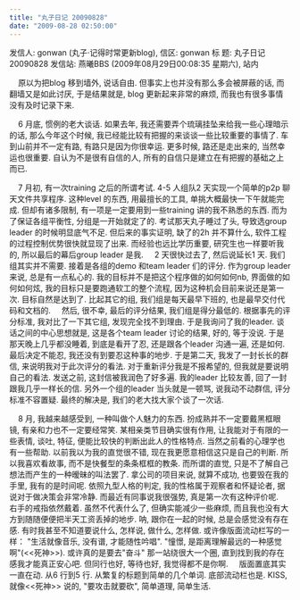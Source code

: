 ```yaml
---
title: "丸子日记 20090828"
date: "2009-08-28 02:50:00"
---
```


发信人: gonwan (丸子·记得时常更新blog), 信区: gonwan 标 题: 丸子日记 20090828 发信站: 燕曦BBS (2009年08月29日00:08:35 星期六), 站内

    原以为把blog 移到墙外, 说话自由. 但事实上也并没有那么多会被屏蔽的话, 而翻墙又是如此讨厌, 于是结果就是, blog 更新起来非常的麻烦, 而我也有很多事情没有及时记录下来.

    6 月底, 惯例的老大谈话. 如果去年, 我还需要弄个琉璃挂坠来给我一些心理暗示的话, 那么今年这个时候, 我已经能比较有把握的来谈谈一些比较重要的事情了. 车到山前并不一定有路, 有路只是因为你很幸运. 更多时候, 路还是走出来的, 当然幸运也很重要. 自认为不是很有自信的人, 所有的自信只是建立在有把握的基础之上而已.

    7 月初, 有一次training 之后的所谓考试. 4-5 人组队2 天实现一个简单的p2p 聊天文件共享程序. 这种level 的东西, 用最擅长的工具, 单挑大概最快一下午就能完成. 但却有诸多限制, 有一项是一定要用到一些training 讲的我不熟悉的东西. 而为了保证各组平衡性, 分组是一开始就定了的. 考试那天丸子睡过了头, 导致选group leader 的时候明显底气不足. 但后来的事实证明, 缺了的2h 并不算什么, 软件工程的过程控制优势很快就显现了出来. 而经验也远比学历重要, 研究生也一样要听我的, 所以最后的幕后group leader 是我.     2 天很快过去了, 然后说延长1 天. 我们组其实并不需要. 接着是各组的demo 和team leader 们的评分. 作为group leader 来说, 总是有一点私心的. 我的目标并不是把这个程序做的如何如何nb, 界面做的如何如何炫, 我的目标只是要跑通软工的整个流程, 因为这种机会目前来说还是第一次. 目标自然是达到了. 比起其它的组, 我们组是每天最早下班的, 也是最早交付代码和文档的.     然后, 很不幸, 最后的评分结果, 我们组是得分最低的. 根据事先的评分标准, 我对比了一下其它组, 发现完全找不到理由. 于是我询问了我的leader. 谈话之间的中心思想就是, 这是各个team leader 讨论的结果, 好的, 等于没说. 于是那天晚上几乎都没睡着, 到底是看开了忍, 还是跟各个leader 沟通一遍, 还是如何. 最后决定不能忍, 我还没有到要忍这种事的地步. 于是第二天, 我发了一封长长的群信, 来说明我对于此次评分的看法. 对于重新评分我是不报希望的, 但我就是要说明自己的看法. 发送之前, 这封信被我润色了好多遍. 我的leader 比较友善, 回了一封跟我几乎一样长的信. 另外一个组的leader 当头就是一顿骂, 说我动不动群信, 评分标准不容置疑. 最终的解决是, 我们的老大找大家个谈了一次话.

    8 月, 我越来越感受到, 一种叫做个人魅力的东西. 扮成熟并不一定要戴黑框眼镜, 有亲和力也不一定要经常笑. 某相亲类节目确实很有作用, 让我能对于有限的一些表情, 谈吐, 特征, 便能比较快的判断出此人的性格特点. 当然之前看的心理学也有一些帮助. 以前我以为我的直觉很不错, 现在我更愿意相信这只是自己的判断. 所以我喜欢看故事, 而不是快餐型的条条框框的教条. 而所谓的直觉, 只是不了解自己想法而产生的一种暧昧的叫法罢了. 拿公司的项目来说, 就算不成功, 也要毁在我的手里, 我有的是时间呢. 依照九型人格的判定, 我的性格属于观察者和怀疑论者, 据说对于做决策会非常冷静. 而最近有同事说我很强势, 真是第一次有这种评价呢.     右手的戒指依然戴着. 虽然不代表什么了, 但确实能减少一些麻烦, 而且我也没有大方到随随便便把半天工资丢掉的地步. 呐, 跟你在一起的时候, 总是会感觉没有存在感. 有时我甚至不知道要说什么, 怎样说, 做什么, 怎样做. 或许像版面流动栏写的一样： "生活就像音乐, 没有谱, 才能随性吟唱". "憧憬, 是距离理解最远的一种感觉啊"(<<死神>>). 或许真的是要去"奋斗" 那一站绕很大一个圈, 直到找到我的存在感我才能真正安心吧. 但同行也好, 等待也好, 我觉得都不是你啊.     版面置底其实一直在动. 从6 行到5 行. 从繁复的标题到简单的几个单词. 底部流动栏也是. KISS, 就像<<死神>> 说的, "要攻击就要砍", 简单道理, 简单生活.
